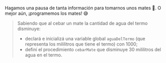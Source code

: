 Hagamos una pausa de tanta información para tomarnos unos mates :mate:. O mejor aún, ¡programemos los mates! :sweat_smile:

 
> Sabiendo que al cebar un mate la cantidad de agua del termo disminuye:
>
>  * declará e inicializá una variable global `aguaDelTermo` (que representa los mililitros que tiene el termo) con 1000; 
>  * definí el procedimiento `cebarMate` que disminuye 30 mililitros del agua en el termo.
> 